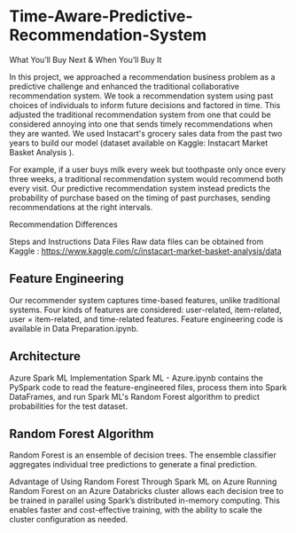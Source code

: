 # Time-Aware-Predictive-Recommendation-System

What You’ll Buy Next & When You’ll Buy It

In this project, we approached a recommendation business problem as a predictive challenge and enhanced the traditional collaborative recommendation system. We took a recommendation system using past choices of individuals to inform future decisions and factored in time. This adjusted the traditional recommendation system from one that could be considered annoying into one that sends timely recommendations when they are wanted. We used Instacart's grocery sales data from the past two years to build our model (dataset available on Kaggle: Instacart Market Basket Analysis
).

For example, if a user buys milk every week but toothpaste only once every three weeks, a traditional recommendation system would recommend both every visit. Our predictive recommendation system instead predicts the probability of purchase based on the timing of past purchases, sending recommendations at the right intervals.

Recommendation Differences

Steps and Instructions
Data Files
Raw data files can be obtained from Kaggle : https://www.kaggle.com/c/instacart-market-basket-analysis/data

## Feature Engineering
Our recommender system captures time-based features, unlike traditional systems. Four kinds of features are considered: user-related, item-related, user × item-related, and time-related features. Feature engineering code is available in Data Preparation.ipynb.

## Architecture

Azure Spark ML Implementation
Spark ML - Azure.ipynb contains the PySpark code to read the feature-engineered files, process them into Spark DataFrames, and run Spark ML's Random Forest algorithm to predict probabilities for the test dataset.

## Random Forest Algorithm
Random Forest is an ensemble of decision trees. The ensemble classifier aggregates individual tree predictions to generate a final prediction.

Advantage of Using Random Forest Through Spark ML on Azure
Running Random Forest on an Azure Databricks cluster allows each decision tree to be trained in parallel using Spark’s distributed in-memory computing. This enables faster and cost-effective training, with the ability to scale the cluster configuration as needed.
